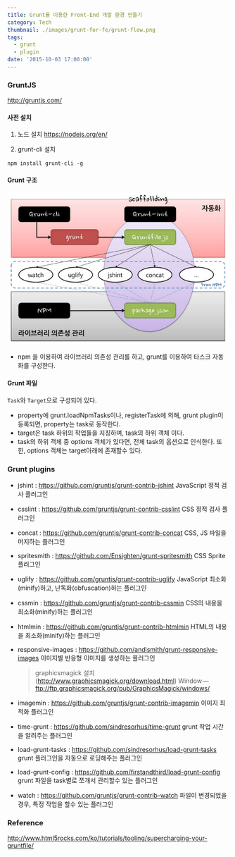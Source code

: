 ```yaml
---
title: Grunt를 이용한 Front-End 개발 환경 만들기
category: Tech
thumbnail: ./images/grunt-for-fe/grunt-flow.png
tags:
  - grunt
  - plugin
date: '2015-10-03 17:00:00'
---
```


### GruntJS

http://gruntjs.com/

#### 사전 설치

1. 노드 설치
   https://nodejs.org/en/

2. grunt-cli 설치

```
npm install grunt-cli -g
```

#### Grunt 구조

![](./images/grunt-for-fe/grunt-flow.png)

- npm 을 이용하여 라이브러리 의존성 관리를 하고, grunt를 이용하여 타스크 자동화를 구성한다.

#### Grunt 파일

`Task`와 `Target`으로 구성되어 있다.

- property에 grunt.loadNpmTasks이나, registerTask에 의해, grunt plugin이 등록되면, property는 task로 동작한다.
- target은 task 하위의 작업들을 지칭하며, task의 하위 객체 이다.
- task의 하위 객체 중 options 객체가 있다면, 전체 task의 옵션으로 인식한다. 또한, options 객체는 target아래에 존재할수 있다.

### Grunt plugins

- jshint : https://github.com/gruntjs/grunt-contrib-jshint
  JavaScript 정적 검사 플러그인

- csslint : https://github.com/gruntjs/grunt-contrib-csslint
  CSS 정적 검사 플러그인

- concat : https://github.com/gruntjs/grunt-contrib-concat
  CSS, JS 파일을 머지하는 플러그인

- spritesmith : https://github.com/Ensighten/grunt-spritesmith
  CSS Sprite 플러그인

- uglify : https://github.com/gruntjs/grunt-contrib-uglify
  JavaScript 최소화(minify)하고, 난독화(obfuscation)하는 플러그인

- cssmin : https://github.com/gruntjs/grunt-contrib-cssmin
  CSS의 내용을 최소화(minify)하는 플러그인

- htmlmin : https://github.com/gruntjs/grunt-contrib-htmlmin
  HTML의 내용을 최소화(minify)하는 플러그인

- responsive-images : https://github.com/andismith/grunt-responsive-images
  이미지별 반응형 이미지를 생성하는 플러그인

  > graphicsmagick 설치 (http://www.graphicsmagick.org/download.html)
  > Window — ftp://ftp.graphicsmagick.org/pub/GraphicsMagick/windows/

- imagemin : https://github.com/gruntjs/grunt-contrib-imagemin
  이미지 최적화 플러그인

- time-grunt : https://github.com/sindresorhus/time-grunt
  grunt 작업 시간을 알려주는 플러그인

- load-grunt-tasks : https://github.com/sindresorhus/load-grunt-tasks
  grunt 플러그인을 자동으로 로딩해주는 플러그인

- load-grunt-config : https://github.com/firstandthird/load-grunt-config
  grunt 파일을 task별로 쪼개서 관리할수 있는 플러그인

- watch : https://github.com/gruntjs/grunt-contrib-watch
  파일이 변경되었을 경우, 특정 작업을 할수 있는 플러그인

### Reference

http://www.html5rocks.com/ko/tutorials/tooling/supercharging-your-gruntfile/
